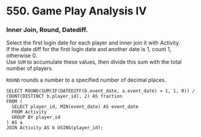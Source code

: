 # 550. Game Play Analysis IV

### Inner Join, Round, Datediff.

Select the first login date for each player and inner join it with Activity.  
If the date diff for the first login date and another date is 1, count 1, otherwise 0.  
Use `SUM` to accumulate these values, then divide this sum with the total number of players.  

`ROUND` rounds a number to a specified number of decimal places.  

```
SELECT ROUND(SUM(IF(DATEDIFF(b.event_date, a.event_date) = 1, 1, 0)) / COUNT(DISTINCT b.player_id), 2) AS fraction
FROM (
  SELECT player_id, MIN(event_date) AS event_date
  FROM Activity 
  GROUP BY player_id
) AS a
JOIN Activity AS b USING(player_id);
```